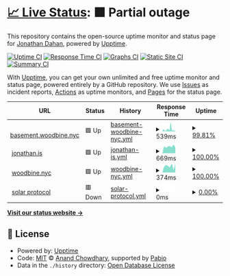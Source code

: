 # [📈 Live Status](https://uptime.jedahan.com): <!--live status--> **🟧 Partial outage**

This repository contains the open-source uptime monitor and status page for [Jonathan Dahan](https://jedahan.com), powered by [Upptime](https://github.com/upptime/upptime).

[![Uptime CI](https://github.com/jedahan/uptime/workflows/Uptime%20CI/badge.svg)](https://github.com/jedahan/uptime/actions?query=workflow%3A%22Uptime+CI%22)
[![Response Time CI](https://github.com/jedahan/uptime/workflows/Response%20Time%20CI/badge.svg)](https://github.com/jedahan/uptime/actions?query=workflow%3A%22Response+Time+CI%22)
[![Graphs CI](https://github.com/jedahan/uptime/workflows/Graphs%20CI/badge.svg)](https://github.com/jedahan/uptime/actions?query=workflow%3A%22Graphs+CI%22)
[![Static Site CI](https://github.com/jedahan/uptime/workflows/Static%20Site%20CI/badge.svg)](https://github.com/jedahan/uptime/actions?query=workflow%3A%22Static+Site+CI%22)
[![Summary CI](https://github.com/jedahan/uptime/workflows/Summary%20CI/badge.svg)](https://github.com/jedahan/uptime/actions?query=workflow%3A%22Summary+CI%22)

With [Upptime](https://upptime.js.org), you can get your own unlimited and free uptime monitor and status page, powered entirely by a GitHub repository. We use [Issues](https://github.com/jedahan/uptime/issues) as incident reports, [Actions](https://github.com/jedahan/uptime/actions) as uptime monitors, and [Pages](https://uptime.jedahan.com) for the status page.

<!--start: status pages-->
<!-- This summary is generated by Upptime (https://github.com/upptime/upptime) -->
<!-- Do not edit this manually, your changes will be overwritten -->
<!-- prettier-ignore -->
| URL | Status | History | Response Time | Uptime |
| --- | ------ | ------- | ------------- | ------ |
| <img alt="" src="https://icons.duckduckgo.com/ip3/basement.woodbine.nyc.ico" height="13"> [basement.woodbine.nyc](https://basement.woodbine.nyc) | 🟩 Up | [basement-woodbine-nyc.yml](https://github.com/jedahan/uptime/commits/HEAD/history/basement-woodbine-nyc.yml) | <details><summary><img alt="Response time graph" src="./graphs/basement-woodbine-nyc/response-time-week.png" height="20"> 539ms</summary><br><a href="https://uptime.jedahan.com/history/basement-woodbine-nyc"><img alt="Response time 514" src="https://img.shields.io/endpoint?url=https%3A%2F%2Fraw.githubusercontent.com%2Fjedahan%2Fuptime%2FHEAD%2Fapi%2Fbasement-woodbine-nyc%2Fresponse-time.json"></a><br><a href="https://uptime.jedahan.com/history/basement-woodbine-nyc"><img alt="24-hour response time 1021" src="https://img.shields.io/endpoint?url=https%3A%2F%2Fraw.githubusercontent.com%2Fjedahan%2Fuptime%2FHEAD%2Fapi%2Fbasement-woodbine-nyc%2Fresponse-time-day.json"></a><br><a href="https://uptime.jedahan.com/history/basement-woodbine-nyc"><img alt="7-day response time 539" src="https://img.shields.io/endpoint?url=https%3A%2F%2Fraw.githubusercontent.com%2Fjedahan%2Fuptime%2FHEAD%2Fapi%2Fbasement-woodbine-nyc%2Fresponse-time-week.json"></a><br><a href="https://uptime.jedahan.com/history/basement-woodbine-nyc"><img alt="30-day response time 406" src="https://img.shields.io/endpoint?url=https%3A%2F%2Fraw.githubusercontent.com%2Fjedahan%2Fuptime%2FHEAD%2Fapi%2Fbasement-woodbine-nyc%2Fresponse-time-month.json"></a><br><a href="https://uptime.jedahan.com/history/basement-woodbine-nyc"><img alt="1-year response time 514" src="https://img.shields.io/endpoint?url=https%3A%2F%2Fraw.githubusercontent.com%2Fjedahan%2Fuptime%2FHEAD%2Fapi%2Fbasement-woodbine-nyc%2Fresponse-time-year.json"></a></details> | <details><summary><a href="https://uptime.jedahan.com/history/basement-woodbine-nyc">99.81%</a></summary><a href="https://uptime.jedahan.com/history/basement-woodbine-nyc"><img alt="All-time uptime 78.78%" src="https://img.shields.io/endpoint?url=https%3A%2F%2Fraw.githubusercontent.com%2Fjedahan%2Fuptime%2FHEAD%2Fapi%2Fbasement-woodbine-nyc%2Fuptime.json"></a><br><a href="https://uptime.jedahan.com/history/basement-woodbine-nyc"><img alt="24-hour uptime 98.67%" src="https://img.shields.io/endpoint?url=https%3A%2F%2Fraw.githubusercontent.com%2Fjedahan%2Fuptime%2FHEAD%2Fapi%2Fbasement-woodbine-nyc%2Fuptime-day.json"></a><br><a href="https://uptime.jedahan.com/history/basement-woodbine-nyc"><img alt="7-day uptime 99.81%" src="https://img.shields.io/endpoint?url=https%3A%2F%2Fraw.githubusercontent.com%2Fjedahan%2Fuptime%2FHEAD%2Fapi%2Fbasement-woodbine-nyc%2Fuptime-week.json"></a><br><a href="https://uptime.jedahan.com/history/basement-woodbine-nyc"><img alt="30-day uptime 99.91%" src="https://img.shields.io/endpoint?url=https%3A%2F%2Fraw.githubusercontent.com%2Fjedahan%2Fuptime%2FHEAD%2Fapi%2Fbasement-woodbine-nyc%2Fuptime-month.json"></a><br><a href="https://uptime.jedahan.com/history/basement-woodbine-nyc"><img alt="1-year uptime 78.78%" src="https://img.shields.io/endpoint?url=https%3A%2F%2Fraw.githubusercontent.com%2Fjedahan%2Fuptime%2FHEAD%2Fapi%2Fbasement-woodbine-nyc%2Fuptime-year.json"></a></details>
| <img alt="" src="https://icons.duckduckgo.com/ip3/jonathan.is.ico" height="13"> [jonathan.is](https://jonathan.is) | 🟩 Up | [jonathan-is.yml](https://github.com/jedahan/uptime/commits/HEAD/history/jonathan-is.yml) | <details><summary><img alt="Response time graph" src="./graphs/jonathan-is/response-time-week.png" height="20"> 669ms</summary><br><a href="https://uptime.jedahan.com/history/jonathan-is"><img alt="Response time 698" src="https://img.shields.io/endpoint?url=https%3A%2F%2Fraw.githubusercontent.com%2Fjedahan%2Fuptime%2FHEAD%2Fapi%2Fjonathan-is%2Fresponse-time.json"></a><br><a href="https://uptime.jedahan.com/history/jonathan-is"><img alt="24-hour response time 688" src="https://img.shields.io/endpoint?url=https%3A%2F%2Fraw.githubusercontent.com%2Fjedahan%2Fuptime%2FHEAD%2Fapi%2Fjonathan-is%2Fresponse-time-day.json"></a><br><a href="https://uptime.jedahan.com/history/jonathan-is"><img alt="7-day response time 669" src="https://img.shields.io/endpoint?url=https%3A%2F%2Fraw.githubusercontent.com%2Fjedahan%2Fuptime%2FHEAD%2Fapi%2Fjonathan-is%2Fresponse-time-week.json"></a><br><a href="https://uptime.jedahan.com/history/jonathan-is"><img alt="30-day response time 650" src="https://img.shields.io/endpoint?url=https%3A%2F%2Fraw.githubusercontent.com%2Fjedahan%2Fuptime%2FHEAD%2Fapi%2Fjonathan-is%2Fresponse-time-month.json"></a><br><a href="https://uptime.jedahan.com/history/jonathan-is"><img alt="1-year response time 698" src="https://img.shields.io/endpoint?url=https%3A%2F%2Fraw.githubusercontent.com%2Fjedahan%2Fuptime%2FHEAD%2Fapi%2Fjonathan-is%2Fresponse-time-year.json"></a></details> | <details><summary><a href="https://uptime.jedahan.com/history/jonathan-is">100.00%</a></summary><a href="https://uptime.jedahan.com/history/jonathan-is"><img alt="All-time uptime 100.00%" src="https://img.shields.io/endpoint?url=https%3A%2F%2Fraw.githubusercontent.com%2Fjedahan%2Fuptime%2FHEAD%2Fapi%2Fjonathan-is%2Fuptime.json"></a><br><a href="https://uptime.jedahan.com/history/jonathan-is"><img alt="24-hour uptime 100.00%" src="https://img.shields.io/endpoint?url=https%3A%2F%2Fraw.githubusercontent.com%2Fjedahan%2Fuptime%2FHEAD%2Fapi%2Fjonathan-is%2Fuptime-day.json"></a><br><a href="https://uptime.jedahan.com/history/jonathan-is"><img alt="7-day uptime 100.00%" src="https://img.shields.io/endpoint?url=https%3A%2F%2Fraw.githubusercontent.com%2Fjedahan%2Fuptime%2FHEAD%2Fapi%2Fjonathan-is%2Fuptime-week.json"></a><br><a href="https://uptime.jedahan.com/history/jonathan-is"><img alt="30-day uptime 100.00%" src="https://img.shields.io/endpoint?url=https%3A%2F%2Fraw.githubusercontent.com%2Fjedahan%2Fuptime%2FHEAD%2Fapi%2Fjonathan-is%2Fuptime-month.json"></a><br><a href="https://uptime.jedahan.com/history/jonathan-is"><img alt="1-year uptime 100.00%" src="https://img.shields.io/endpoint?url=https%3A%2F%2Fraw.githubusercontent.com%2Fjedahan%2Fuptime%2FHEAD%2Fapi%2Fjonathan-is%2Fuptime-year.json"></a></details>
| <img alt="" src="https://icons.duckduckgo.com/ip3/woodbine.nyc.ico" height="13"> [woodbine.nyc](https://woodbine.nyc) | 🟩 Up | [woodbine-nyc.yml](https://github.com/jedahan/uptime/commits/HEAD/history/woodbine-nyc.yml) | <details><summary><img alt="Response time graph" src="./graphs/woodbine-nyc/response-time-week.png" height="20"> 374ms</summary><br><a href="https://uptime.jedahan.com/history/woodbine-nyc"><img alt="Response time 503" src="https://img.shields.io/endpoint?url=https%3A%2F%2Fraw.githubusercontent.com%2Fjedahan%2Fuptime%2FHEAD%2Fapi%2Fwoodbine-nyc%2Fresponse-time.json"></a><br><a href="https://uptime.jedahan.com/history/woodbine-nyc"><img alt="24-hour response time 492" src="https://img.shields.io/endpoint?url=https%3A%2F%2Fraw.githubusercontent.com%2Fjedahan%2Fuptime%2FHEAD%2Fapi%2Fwoodbine-nyc%2Fresponse-time-day.json"></a><br><a href="https://uptime.jedahan.com/history/woodbine-nyc"><img alt="7-day response time 374" src="https://img.shields.io/endpoint?url=https%3A%2F%2Fraw.githubusercontent.com%2Fjedahan%2Fuptime%2FHEAD%2Fapi%2Fwoodbine-nyc%2Fresponse-time-week.json"></a><br><a href="https://uptime.jedahan.com/history/woodbine-nyc"><img alt="30-day response time 425" src="https://img.shields.io/endpoint?url=https%3A%2F%2Fraw.githubusercontent.com%2Fjedahan%2Fuptime%2FHEAD%2Fapi%2Fwoodbine-nyc%2Fresponse-time-month.json"></a><br><a href="https://uptime.jedahan.com/history/woodbine-nyc"><img alt="1-year response time 503" src="https://img.shields.io/endpoint?url=https%3A%2F%2Fraw.githubusercontent.com%2Fjedahan%2Fuptime%2FHEAD%2Fapi%2Fwoodbine-nyc%2Fresponse-time-year.json"></a></details> | <details><summary><a href="https://uptime.jedahan.com/history/woodbine-nyc">100.00%</a></summary><a href="https://uptime.jedahan.com/history/woodbine-nyc"><img alt="All-time uptime 99.87%" src="https://img.shields.io/endpoint?url=https%3A%2F%2Fraw.githubusercontent.com%2Fjedahan%2Fuptime%2FHEAD%2Fapi%2Fwoodbine-nyc%2Fuptime.json"></a><br><a href="https://uptime.jedahan.com/history/woodbine-nyc"><img alt="24-hour uptime 100.00%" src="https://img.shields.io/endpoint?url=https%3A%2F%2Fraw.githubusercontent.com%2Fjedahan%2Fuptime%2FHEAD%2Fapi%2Fwoodbine-nyc%2Fuptime-day.json"></a><br><a href="https://uptime.jedahan.com/history/woodbine-nyc"><img alt="7-day uptime 100.00%" src="https://img.shields.io/endpoint?url=https%3A%2F%2Fraw.githubusercontent.com%2Fjedahan%2Fuptime%2FHEAD%2Fapi%2Fwoodbine-nyc%2Fuptime-week.json"></a><br><a href="https://uptime.jedahan.com/history/woodbine-nyc"><img alt="30-day uptime 100.00%" src="https://img.shields.io/endpoint?url=https%3A%2F%2Fraw.githubusercontent.com%2Fjedahan%2Fuptime%2FHEAD%2Fapi%2Fwoodbine-nyc%2Fuptime-month.json"></a><br><a href="https://uptime.jedahan.com/history/woodbine-nyc"><img alt="1-year uptime 99.87%" src="https://img.shields.io/endpoint?url=https%3A%2F%2Fraw.githubusercontent.com%2Fjedahan%2Fuptime%2FHEAD%2Fapi%2Fwoodbine-nyc%2Fuptime-year.json"></a></details>
| <img alt="" src="https://icons.duckduckgo.com/ip3/solarprotocol.net.ico" height="13"> [solar protocol](https://solarprotocol.net) | 🟥 Down | [solar-protocol.yml](https://github.com/jedahan/uptime/commits/HEAD/history/solar-protocol.yml) | <details><summary><img alt="Response time graph" src="./graphs/solar-protocol/response-time-week.png" height="20"> 0ms</summary><br><a href="https://uptime.jedahan.com/history/solar-protocol"><img alt="Response time 0" src="https://img.shields.io/endpoint?url=https%3A%2F%2Fraw.githubusercontent.com%2Fjedahan%2Fuptime%2FHEAD%2Fapi%2Fsolar-protocol%2Fresponse-time.json"></a><br><a href="https://uptime.jedahan.com/history/solar-protocol"><img alt="24-hour response time 0" src="https://img.shields.io/endpoint?url=https%3A%2F%2Fraw.githubusercontent.com%2Fjedahan%2Fuptime%2FHEAD%2Fapi%2Fsolar-protocol%2Fresponse-time-day.json"></a><br><a href="https://uptime.jedahan.com/history/solar-protocol"><img alt="7-day response time 0" src="https://img.shields.io/endpoint?url=https%3A%2F%2Fraw.githubusercontent.com%2Fjedahan%2Fuptime%2FHEAD%2Fapi%2Fsolar-protocol%2Fresponse-time-week.json"></a><br><a href="https://uptime.jedahan.com/history/solar-protocol"><img alt="30-day response time 0" src="https://img.shields.io/endpoint?url=https%3A%2F%2Fraw.githubusercontent.com%2Fjedahan%2Fuptime%2FHEAD%2Fapi%2Fsolar-protocol%2Fresponse-time-month.json"></a><br><a href="https://uptime.jedahan.com/history/solar-protocol"><img alt="1-year response time 0" src="https://img.shields.io/endpoint?url=https%3A%2F%2Fraw.githubusercontent.com%2Fjedahan%2Fuptime%2FHEAD%2Fapi%2Fsolar-protocol%2Fresponse-time-year.json"></a></details> | <details><summary><a href="https://uptime.jedahan.com/history/solar-protocol">0.00%</a></summary><a href="https://uptime.jedahan.com/history/solar-protocol"><img alt="All-time uptime 0.00%" src="https://img.shields.io/endpoint?url=https%3A%2F%2Fraw.githubusercontent.com%2Fjedahan%2Fuptime%2FHEAD%2Fapi%2Fsolar-protocol%2Fuptime.json"></a><br><a href="https://uptime.jedahan.com/history/solar-protocol"><img alt="24-hour uptime 0.00%" src="https://img.shields.io/endpoint?url=https%3A%2F%2Fraw.githubusercontent.com%2Fjedahan%2Fuptime%2FHEAD%2Fapi%2Fsolar-protocol%2Fuptime-day.json"></a><br><a href="https://uptime.jedahan.com/history/solar-protocol"><img alt="7-day uptime 0.00%" src="https://img.shields.io/endpoint?url=https%3A%2F%2Fraw.githubusercontent.com%2Fjedahan%2Fuptime%2FHEAD%2Fapi%2Fsolar-protocol%2Fuptime-week.json"></a><br><a href="https://uptime.jedahan.com/history/solar-protocol"><img alt="30-day uptime 0.00%" src="https://img.shields.io/endpoint?url=https%3A%2F%2Fraw.githubusercontent.com%2Fjedahan%2Fuptime%2FHEAD%2Fapi%2Fsolar-protocol%2Fuptime-month.json"></a><br><a href="https://uptime.jedahan.com/history/solar-protocol"><img alt="1-year uptime 0.00%" src="https://img.shields.io/endpoint?url=https%3A%2F%2Fraw.githubusercontent.com%2Fjedahan%2Fuptime%2FHEAD%2Fapi%2Fsolar-protocol%2Fuptime-year.json"></a></details>

<!--end: status pages-->

[**Visit our status website →**](https://uptime.jedahan.com)

## 📄 License

- Powered by: [Upptime](https://github.com/upptime/upptime)
- Code: [MIT](./LICENSE) © [Anand Chowdhary](https://anandchowdhary.com), supported by [Pabio](https://pabio.com)
- Data in the `./history` directory: [Open Database License](https://opendatacommons.org/licenses/odbl/1-0/)
